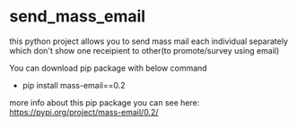 # send_mass_email

this python project allows you to send mass mail each individual separately which don't show one receipient to other(to promote/survey using email)

You can download pip package with below command

* pip install mass-email==0.2

more info about this pip package you can see here: https://pypi.org/project/mass-email/0.2/
